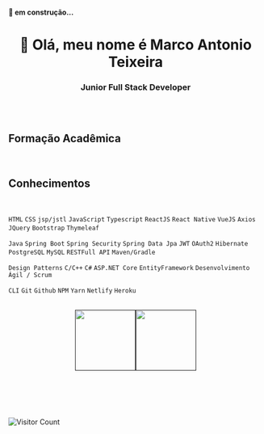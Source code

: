 
<h4> 
	🚧 em construção... 
</h4> 

<h1 align="center"> 🤝 Olá, meu nome é Marco Antonio Teixeira </h1>

<h3 align="center">  Junior Full Stack  Developer  </h3>
<br/>
<br/>


## Formação Acadêmica
<br/>


## Conhecimentos
<br/>


`HTML` `CSS` `jsp/jstl` `JavaScript` `Typescript` `ReactJS` `React Native` `VueJS` `Axios` `JQuery` `Bootstrap` `Thymeleaf`


`Java` `Spring Boot` `Spring Security` `Spring Data Jpa` `JWT` `OAuth2` `Hibernate` `PostgreSQL` `MySQL` `RESTFull API` `Maven/Gradle`


`Design Patterns` `C/C++` `C#` `ASP.NET Core` `EntityFramework`  `Desenvolvimento Ágil / Scrum`


`CLI` `Git` `Github` `NPM` `Yarn` `Netlify` `Heroku`
<br/>
<br/>


<p align='center'>
    <a href="">
        <img align="center" height='120px' src="https://github-readme-stats.vercel.app/api?username=MAntonioST&hide_title=true&show_icons=true&include_all_commits=true&line_height=21&bg_color=0,EC6C6C,FFD479,FFFC79,73FA79&theme=graywhite" /><img align="center" height='120px' src="https://github-readme-stats.vercel.app/api/top-langs/?username=MAntonioST&hide=html,css&hide_title=true&layout=compact&bg_color=0,73FA79,73FDFF,7A81FF&theme=graywhite" />
    </a>
</p>
<br/>
<br/>

<p align='left'>
<br/>

![Visitor Count](https://profile-counter.glitch.me/MAntonioST/count.svg)  

<br />
 </p>
 
